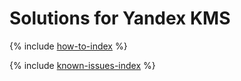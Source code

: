 # Solutions for Yandex KMS

{% include [how-to-index](how-to/index.md) %}

{% include [known-issues-index](known-issues/index.md) %}
